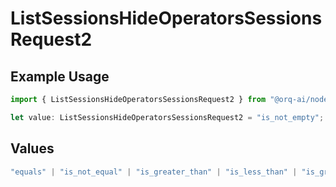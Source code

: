 # ListSessionsHideOperatorsSessionsRequest2

## Example Usage

```typescript
import { ListSessionsHideOperatorsSessionsRequest2 } from "@orq-ai/node/models/operations";

let value: ListSessionsHideOperatorsSessionsRequest2 = "is_not_empty";
```

## Values

```typescript
"equals" | "is_not_equal" | "is_greater_than" | "is_less_than" | "is_greater_than_or_equal_to" | "is_less_than_or_equal_to" | "is_between" | "is_empty" | "is_not_empty"
```